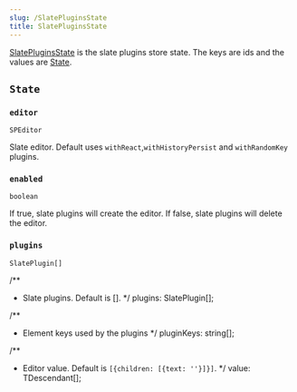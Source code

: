 ```yaml
---
slug: /SlatePluginsState
title: SlatePluginsState
---
```


[SlatePluginsState](https://slate-plugins-api.udecode.io/globals.html#slatepluginsstate)
is the slate plugins store state. The keys are ids and the values are
[State](https://slate-plugins-api.udecode.io/globals.html#state).

## `State`

### `editor`
`SPEditor`

Slate editor. Default uses `withReact`,`withHistoryPersist`
and `withRandomKey` plugins.

### `enabled`
`boolean`

If true, slate plugins will create the editor.
If false, slate plugins will delete the editor.

### `plugins`
`SlatePlugin[]`


 /**
   * Slate plugins. Default is [].
   */
  plugins: SlatePlugin[];

  /**
   * Element keys used by the plugins
   */
  pluginKeys: string[];

  /**
   * Editor value. Default is `[{children: [{text: ''}]}]`.
   */
  value: TDescendant[];